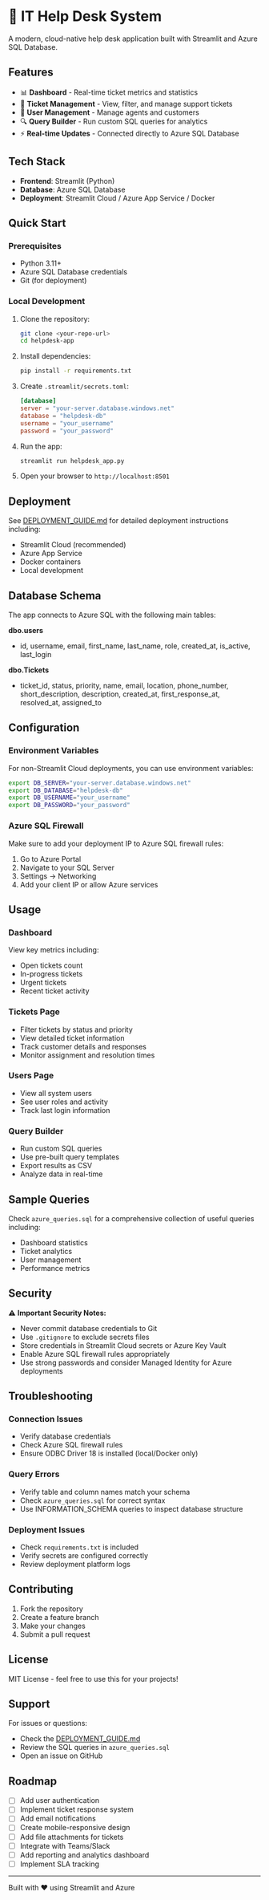 # 🎫 IT Help Desk System

A modern, cloud-native help desk application built with Streamlit and Azure SQL Database.

## Features

- 📊 **Dashboard** - Real-time ticket metrics and statistics
- 🎫 **Ticket Management** - View, filter, and manage support tickets
- 👥 **User Management** - Manage agents and customers
- 🔍 **Query Builder** - Run custom SQL queries for analytics
- ⚡ **Real-time Updates** - Connected directly to Azure SQL Database

## Tech Stack

- **Frontend**: Streamlit (Python)
- **Database**: Azure SQL Database
- **Deployment**: Streamlit Cloud / Azure App Service / Docker

## Quick Start

### Prerequisites

- Python 3.11+
- Azure SQL Database credentials
- Git (for deployment)

### Local Development

1. Clone the repository:
   ```bash
   git clone <your-repo-url>
   cd helpdesk-app
   ```

2. Install dependencies:
   ```bash
   pip install -r requirements.txt
   ```

3. Create `.streamlit/secrets.toml`:
   ```toml
   [database]
   server = "your-server.database.windows.net"
   database = "helpdesk-db"
   username = "your_username"
   password = "your_password"
   ```

4. Run the app:
   ```bash
   streamlit run helpdesk_app.py
   ```

5. Open your browser to `http://localhost:8501`

## Deployment

See [DEPLOYMENT_GUIDE.md](DEPLOYMENT_GUIDE.md) for detailed deployment instructions including:
- Streamlit Cloud (recommended)
- Azure App Service
- Docker containers
- Local development

## Database Schema

The app connects to Azure SQL with the following main tables:

**dbo.users**
- id, username, email, first_name, last_name, role, created_at, is_active, last_login

**dbo.Tickets**
- ticket_id, status, priority, name, email, location, phone_number, short_description, description, created_at, first_response_at, resolved_at, assigned_to

## Configuration

### Environment Variables

For non-Streamlit Cloud deployments, you can use environment variables:

```bash
export DB_SERVER="your-server.database.windows.net"
export DB_DATABASE="helpdesk-db"
export DB_USERNAME="your_username"
export DB_PASSWORD="your_password"
```

### Azure SQL Firewall

Make sure to add your deployment IP to Azure SQL firewall rules:

1. Go to Azure Portal
2. Navigate to your SQL Server
3. Settings → Networking
4. Add your client IP or allow Azure services

## Usage

### Dashboard
View key metrics including:
- Open tickets count
- In-progress tickets
- Urgent tickets
- Recent ticket activity

### Tickets Page
- Filter tickets by status and priority
- View detailed ticket information
- Track customer details and responses
- Monitor assignment and resolution times

### Users Page
- View all system users
- See user roles and activity
- Track last login information

### Query Builder
- Run custom SQL queries
- Use pre-built query templates
- Export results as CSV
- Analyze data in real-time

## Sample Queries

Check `azure_queries.sql` for a comprehensive collection of useful queries including:
- Dashboard statistics
- Ticket analytics
- User management
- Performance metrics

## Security

⚠️ **Important Security Notes:**

- Never commit   database credentials to Git
- Use `.gitignore` to exclude secrets files
- Store credentials in Streamlit Cloud secrets or Azure Key Vault
- Enable Azure SQL firewall rules appropriately
- Use strong passwords and consider Managed Identity for Azure deployments

## Troubleshooting

### Connection Issues
- Verify database credentials
- Check Azure SQL firewall rules
- Ensure ODBC Driver 18 is installed (local/Docker only)

### Query Errors
- Verify table and column names match your schema
- Check `azure_queries.sql` for correct syntax
- Use INFORMATION_SCHEMA queries to inspect database structure

### Deployment Issues
- Check `requirements.txt` is included
- Verify secrets are configured correctly
- Review deployment platform logs

## Contributing

1. Fork the repository
2. Create a feature branch
3. Make your changes
4. Submit a pull request

## License

MIT License - feel free to use this for your projects!

## Support

For issues or questions:
- Check the [DEPLOYMENT_GUIDE.md](DEPLOYMENT_GUIDE.md)
- Review the SQL queries in `azure_queries.sql`
- Open an issue on GitHub

## Roadmap

- [ ] Add user authentication
- [ ] Implement ticket response system
- [ ] Add email notifications
- [ ] Create mobile-responsive design
- [ ] Add file attachments for tickets
- [ ] Integrate with Teams/Slack
- [ ] Add reporting and analytics dashboard
- [ ] Implement SLA tracking

---

Built with ❤️ using Streamlit and Azure
